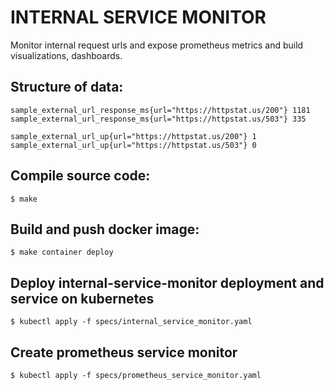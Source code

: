 # INTERNAL SERVICE MONITOR

Monitor internal request urls and expose prometheus metrics and build visualizations, dashboards.

## Structure of data:
```
sample_external_url_response_ms{url="https://httpstat.us/200"} 1181
sample_external_url_response_ms{url="https://httpstat.us/503"} 335

sample_external_url_up{url="https://httpstat.us/200"} 1
sample_external_url_up{url="https://httpstat.us/503"} 0
```

## Compile source code:

```console
$ make
```

## Build and push docker image:

```console
$ make container deploy
```

## Deploy internal-service-monitor deployment and service on kubernetes
```console
$ kubectl apply -f specs/internal_service_monitor.yaml
```

## Create prometheus service monitor
```console
$ kubectl apply -f specs/prometheus_service_monitor.yaml
```

